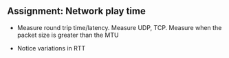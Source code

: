 ## Assignment: Network play time

* Measure round trip time/latency. Measure UDP, TCP. Measure when the
  packet size is greater than the MTU

* Notice variations in RTT


